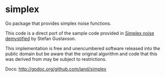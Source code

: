 simplex
=======

Go package that provides simplex noise functions.

This code is a direct port of the sample code provided in [Simplex noise demystified](http://staffwww.itn.liu.se/~stegu/simplexnoise/simplexnoise.pdf) by Stefan Gustavson. 

This implementation is free and unencumbered software released into the public domain but be aware that the original algorithm and code that this was derived from may be subject to restrictions. 

Docs: http://godoc.org/github.com/iand/simplex

